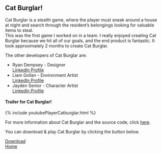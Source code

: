 <script async defer src="https://buttons.github.io/buttons.js"></script>
<body>
<div class="Cat Burglar">
<h2>Cat Burglar!</h2>
<p>Cat Burglar is a stealth game, where the player must sneak around a house at night and search through the resident’s belongings looking for valuable items to steal.<br>
This was the first game I worked on in a team. I really enjoyed creating Cat Burglar because we hit all of our goals, and the end product is fantastic. It took approximately 2 months to create Cat Burglar.<br></p>
<p>The other developers of Cat Burglar are: <br>

<ul>
<li>Ryan Dempsey - Designer <br>
<a href = "https://www.linkedin.com/in/ryanjdempsey/" title="Linkedin Profile">LinkedIn Profile</a> <br> </li>
<li>Liam Gollan - Environment Artist <br>
<a href = "https://www.linkedin.com/in/liam-gollan/" title="Linkedin Profile">LinkedIn Profile</a> <br> </li>
<li>Jayden Senior - Character Artist <br>
<a href = "https://www.linkedin.com/in/jayden-senior/" title="Linkedin Profile">LinkedIn Profile</a> <br> </li>
</ul>
</p>

<h4>Trailer for Cat Burglar!</h4>
{% include youtubePlayerCatburglar.html %}

<p>For more information about Cat Burglar and the source code, 
click <a href ="https://github.com/stevencoombe/Game-Dev-Sim/" title="Cat Burglar GitHub Page">here</a>.</p>

<p>You can download & play Cat Burglar by clicking the button below.</p>
<a class="github-button" href="https://github.com/stevencoombe/Game-Dev-Sim/releases/download/1.0/Cat.Burglar.v1.0.zip" data-color-scheme="no-preference: dark; 
light: dark; dark: dark;" data-icon="octicon-cloud-download" data-size="large" aria-label="Download Cat Burglar" title="Cat Burglar Download">Download</a>
<br>
<a href="https://stevencoombe.github.io/Portfolio/" title="Home">Home</a>

</div>
</body>